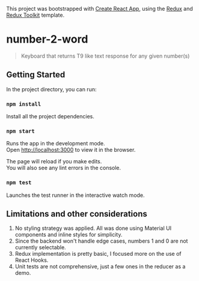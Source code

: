 This project was bootstrapped with [Create React App](https://github.com/facebook/create-react-app), using the [Redux](https://redux.js.org/) and [Redux Toolkit](https://redux-toolkit.js.org/) template.

# number-2-word

> Keyboard that returns T9 like text response for any given number(s)

## Getting Started

In the project directory, you can run:

### `npm install`

Install all the project dependencies.

### `npm start`

Runs the app in the development mode.<br />
Open [http://localhost:3000](http://localhost:3000) to view it in the browser.

The page will reload if you make edits.<br />
You will also see any lint errors in the console.

### `npm test`

Launches the test runner in the interactive watch mode.<br />

## Limitations and other considerations

1. No styling strategy was applied. All was done using Material UI components and inline styles for simplicity.
2. Since the backend won't handle edge cases, numbers 1 and 0 are not currently selectable.
3. Redux implementation is pretty basic, I focused more on the use of React Hooks.
4. Unit tests are not comprehensive, just a few ones in the reducer as a demo.